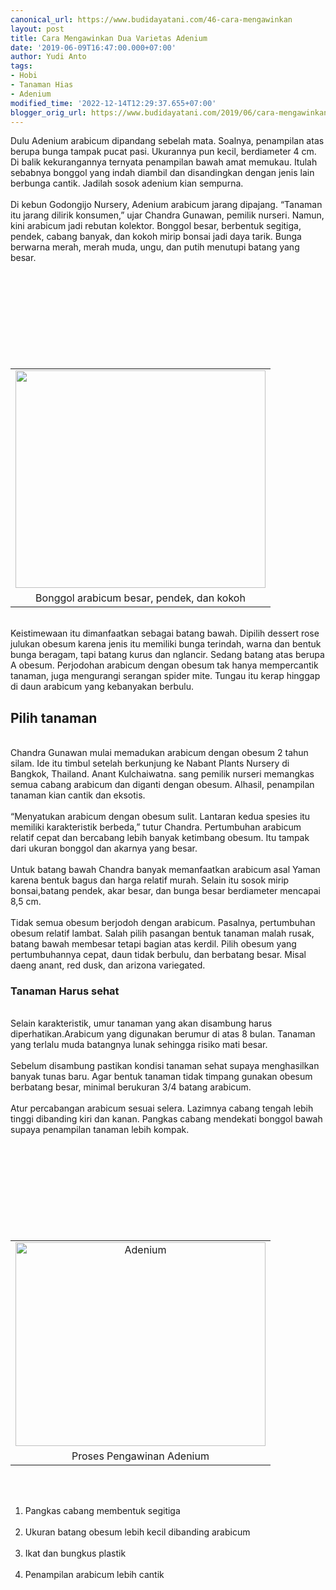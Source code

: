 ```yaml
---
canonical_url: https://www.budidayatani.com/46-cara-mengawinkan
layout: post
title: Cara Mengawinkan Dua Varietas Adenium
date: '2019-06-09T16:47:00.000+07:00'
author: Yudi Anto
tags:
- Hobi
- Tanaman Hias
- Adenium
modified_time: '2022-12-14T12:29:37.655+07:00'
blogger_orig_url: https://www.budidayatani.com/2019/06/cara-mengawinkan-dua-varietas-adenium.html
---
```


Dulu Adenium arabicum dipandang sebelah mata. Soalnya, penampilan atas berupa bunga tampak pucat pasi. Ukurannya pun kecil, berdiameter 4 cm. Di balik kekurangannya ternyata penampilan bawah amat memukau. Itulah sebabnya bonggol yang indah diambil dan disandingkan dengan jenis lain berbunga cantik. Jadilah sosok adenium kian sempurna.<br/><br/>Di kebun Godongijo Nursery, Adenium arabicum jarang dipajang. “Tanaman itu jarang dilirik konsumen,” ujar Chandra Gunawan, pemilik nurseri. Namun, kini arabicum jadi rebutan kolektor. Bonggol besar, berbentuk segitiga, pendek, cabang banyak, dan kokoh mirip bonsai jadi daya tarik. Bunga berwarna merah, merah muda, ungu, dan putih menutupi batang yang besar.<br/><table style="margin-left: auto; margin-right: auto; text-align: center;" cellspacing="0" cellpadding="0" align="center"><br/><tbody><br/><tr><br/><td style="text-align: center;"><a style="margin-left: auto; margin-right: auto;" href="https://i1.wp.com/1.bp.blogspot.com/-_lQe29zlzhA/XPzMI6-hNaI/AAAAAAAABvw/4f28z4QHX90FKm_gW4aUFHkAer1ht25uwCLcBGAs/s1600/bunga%2Badenium_687x600.jpg?ssl=1"><img src="https://i2.wp.com/1.bp.blogspot.com/-_lQe29zlzhA/XPzMI6-hNaI/AAAAAAAABvw/4f28z4QHX90FKm_gW4aUFHkAer1ht25uwCLcBGAs/s400/bunga%2Badenium_687x600.jpg?resize=400%2C348&amp;ssl=1" width="400" height="348" border="0" data-original-height="600" data-original-width="687" data-recalc-dims="1" /></a></td><br/></tr><br/><tr><br/><td style="text-align: center;">Bonggol arabicum besar, pendek, dan kokoh</td><br/></tr><br/></tbody><br/></table><br/>Keistimewaan itu dimanfaatkan sebagai batang bawah. Dipilih dessert rose julukan obesum karena jenis itu memiliki bunga terindah, warna dan bentuk bunga beragam, tapi batang kurus dan nglancir. Sedang batang atas berupa A obesum. Perjodohan arabicum dengan obesum tak hanya mempercantik tanaman, juga mengurangi serangan spider mite. Tungau itu kerap hinggap di daun arabicum yang kebanyakan berbulu.<br/><h2>Pilih tanaman</h2><br/>Chandra Gunawan mulai memadukan arabicum dengan obesum 2 tahun silam. Ide itu timbul setelah berkunjung ke Nabant Plants Nursery di Bangkok, Thailand. Anant Kulchaiwatna. sang pemilik nurseri memangkas semua cabang arabicum dan diganti dengan obesum. Alhasil, penampilan tanaman kian cantik dan eksotis.<br/><br/>“Menyatukan arabicum dengan obesum sulit. Lantaran kedua spesies itu memiliki karakteristik berbeda,” tutur Chandra. Pertumbuhan arabicum relatif cepat dan bercabang lebih banyak ketimbang obesum. Itu tampak dari ukuran bonggol dan akarnya yang besar.<br/><br/>Untuk batang bawah Chandra banyak memanfaatkan arabicum asal Yaman karena bentuk bagus dan harga relatif murah. Selain itu sosok mirip bonsai,batang pendek, akar besar, dan bunga besar berdiameter mencapai 8,5 cm.<br/><br/>Tidak semua obesum berjodoh dengan arabicum. Pasalnya, pertumbuhan obesum relatif lambat. Salah pilih pasangan bentuk tanaman malah rusak, batang bawah membesar tetapi bagian atas kerdil. Pilih obesum yang pertumbuhannya cepat, daun tidak berbulu, dan berbatang besar. Misal daeng anant, red dusk, dan arizona variegated.<br/><h3>Tanaman Harus sehat</h3><br/>Selain karakteristik, umur tanaman yang akan disambung harus diperhatikan.Arabicum yang digunakan berumur di atas 8 bulan. Tanaman yang terlalu muda batangnya lunak sehingga risiko mati besar.<br/><br/>Sebelum disambung pastikan kondisi tanaman sehat supaya menghasilkan banyak tunas baru. Agar bentuk tanaman tidak timpang gunakan obesum berbatang besar, minimal berukuran 3/4 batang arabicum.<br/><br/>Atur percabangan arabicum sesuai selera. Lazimnya cabang tengah lebih tinggi dibanding kiri dan kanan. Pangkas cabang mendekati bonggol bawah supaya penampilan tanaman lebih kompak.<br/><table style="margin-left: auto; margin-right: auto; text-align: center;" cellspacing="0" cellpadding="0" align="center"><br/><tbody><br/><tr><br/><td style="text-align: center;"><a style="margin-left: auto; margin-right: auto;" href="https://i2.wp.com/1.bp.blogspot.com/-qsZYcjY_Oo0/XPzNU2p60YI/AAAAAAAABv4/OeoXaeBak3g8Y9hDXY5cMjGHOOyxoiD5ACLcBGAs/s1600/adeneum_734x600.jpg?ssl=1"><img title="" src="https://i1.wp.com/1.bp.blogspot.com/-qsZYcjY_Oo0/XPzNU2p60YI/AAAAAAAABv4/OeoXaeBak3g8Y9hDXY5cMjGHOOyxoiD5ACLcBGAs/s400/adeneum_734x600.jpg?resize=400%2C326&amp;ssl=1" alt="Adenium" width="400" height="326" border="0" data-original-height="600" data-original-width="734" data-recalc-dims="1" /></a></td><br/></tr><br/><tr><br/><td style="text-align: center;">Proses Pengawinan Adenium</td><br/></tr><br/></tbody><br/></table><br/><ol><br/> 	<li>Pangkas cabang membentuk segitiga</li><br/> 	<li>Ukuran batang obesum lebih kecil dibanding arabicum</li><br/> 	<li>Ikat dan bungkus plastik</li><br/> 	<li>Penampilan arabicum lebih cantik</li><br/></ol>